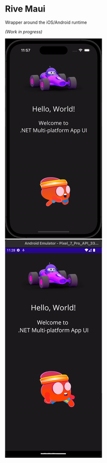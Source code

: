 # Rive Maui

Wrapper around the iOS/Android runtime

_(Work in progress)_

<img src="./ios.gif" width="320"> <img src="./android.gif" width="320">